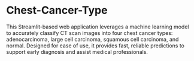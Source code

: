 # Chest-Cancer-Type
This Streamlit-based web application leverages a machine learning model to accurately classify CT scan images into four chest cancer types: adenocarcinoma, large cell carcinoma, squamous cell carcinoma, and normal. Designed for ease of use, it provides fast, reliable predictions to support early diagnosis and assist medical professionals.
